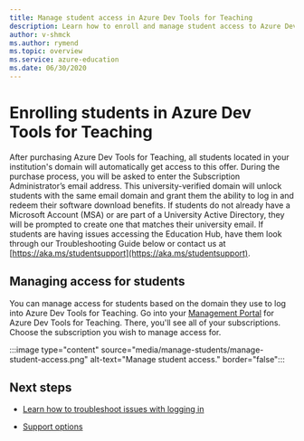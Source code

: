 ```yaml
---
title: Manage student access in Azure Dev Tools for Teaching
description: Learn how to enroll and manage student access to Azure Dev Tools for Teaching.
author: v-shmck
ms.author: rymend
ms.topic: overview
ms.service: azure-education
ms.date: 06/30/2020
---
```


# Enrolling students in Azure Dev Tools for Teaching

After purchasing Azure Dev Tools for Teaching, all students located in your institution's domain will automatically get access to this offer. During the purchase process, you will be asked to	enter the Subscription Administrator’s email address. This university-verified domain will unlock students with the same email domain and grant them the ability to log in and redeem their software download benefits. If students do not already have a Microsoft Account (MSA) or are part of a University Active Directory, they will be prompted to create one that matches their university email. If students are having issues accessing the Education Hub, have them look through our Troubleshooting Guide below or contact us at [https://aka.ms/studentsupport](https://aka.ms/studentsupport).

## Managing access for students
You can manage access for students based on the domain they use to log into Azure Dev Tools for Teaching. Go into your [Management Portal](https://azureforeducation.microsoft.com/en-us/account/Subscriptions) for Azure Dev Tools for	Teaching. There, you'll see all of your subscriptions. Choose the subscription you wish to manage access for.

:::image type="content" source="media/manage-students/manage-student-access.png" alt-text="Manage student access." border="false":::

## Next steps
- [Learn how to troubleshoot issues with logging in](troubleshoot-login.md)

- [Support options](program-support.md)
